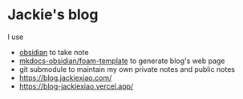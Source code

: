 # Jackie's blog
I use 
* [obsidian](http://obsidian.md) to take note
* [mkdocs-obsidian/foam-template](https://github.com/Jackiexiao/foam-mkdocs-template) to generate blog's web page
* git submodule to maintain my own private notes and public notes
* https://blog.jackiexiao.com/
* https://blog-jackiexiao.vercel.app/